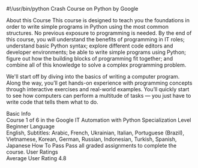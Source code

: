 #!/usr/bin/python
Crash Course on Python
by Google

About this Course
This course is designed to teach you the foundations in order to write simple programs in Python using the most common structures. No previous exposure to programming is needed. By the end of this course, you will understand the benefits of programming in IT roles; understand basic Python syntax; explore different code editors and developer environments; be able to write simple programs using Python; figure out how the building blocks of programming fit together; and combine all of this knowledge to solve a complex programming problem. 

We'll start off by diving into the basics of writing a computer program. Along the way, you’ll get hands-on experience with programming concepts through interactive exercises and real-world examples. You’ll quickly start to see how computers can perform a multitude of tasks — you just have to write code that tells them what to do.



Basic Info	
Course 1 of 6 in the Google IT Automation with Python Specialization
Level	Beginner
Language	
English, Subtitles: Arabic, French, Ukrainian, Italian, Portuguese (Brazil), Vietnamese, Korean, German, Russian, Indonesian, Turkish, Spanish, Japanese
How To Pass	Pass all graded assignments to complete the course.
User Ratings	
Average User Rating 4.8

